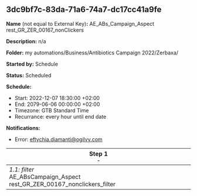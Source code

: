 ## 3dc9bf7c-83da-71a6-74a7-dc17cc41a9fe

**Name** (not equal to External Key)**:** AE_ABs_Campaign_Aspect rest_GR_ZER_00167_nonClickers

**Description:** n/a

**Folder:** my automations/Business/Antibiotics Campaign 2022/Zerbaxa/

**Started by:** Schedule

**Status:** Scheduled

**Schedule:**

* Start: 2022-12-07 18:30:00 +02:00
* End: 2079-06-06 00:00:00 +02:00
* Timezone: GTB Standard Time
* Recurrance: every hour until end date

**Notifications:**

* Error: eftychia.diamanti@ogilvy.com

| Step 1<br>_<small>-</small>_ |
| --- |
| _1.1: filter_<br>AE_ABsCampaign_Aspect rest_GR_ZER_00167_nonclickers_filter |
